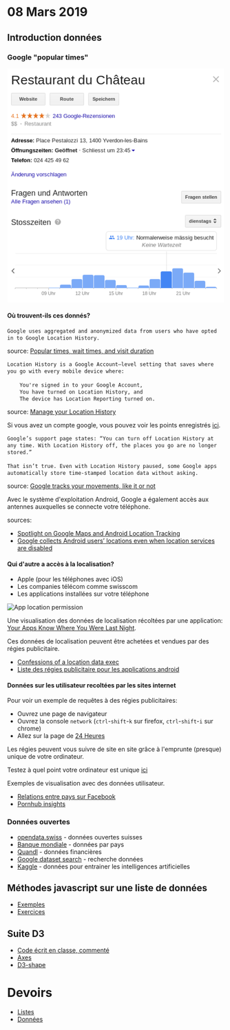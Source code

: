 # 08 Mars 2019

## Introduction données

### Google "popular times"

![Popular times](https://github.com/idris-maps/heig-datavis-2019/blob/master/20190308-intro-data/img/popular_times.png)

#### Où trouvent-ils ces donnés?

```
Google uses aggregated and anonymized data from users who have opted in to Google Location History.
```

source: [Popular times, wait times, and visit duration](https://support.google.com/business/answer/6263531?hl=en)

```
Location History is a Google Account–level setting that saves where you go with every mobile device where:

    You're signed in to your Google Account,
    You have turned on Location History, and
    The device has Location Reporting turned on.
```

source: [Manage your Location History](https://support.google.com/accounts/answer/3118687?hl=en)

Si vous avez un compte google, vous pouvez voir les points enregistrés [ici](https://www.google.com/maps/timeline).

```
Google’s support page states: “You can turn off Location History at any time. With Location History off, the places you go are no longer stored.”

That isn’t true. Even with Location History paused, some Google apps automatically store time-stamped location data without asking.
```

source: [Google tracks your movements, like it or not](https://apnews.com/828aefab64d4411bac257a07c1af0ecb)

Avec le système d'exploitation Android, Google a également accès aux antennes auxquelles se connecte votre téléphone.

sources:

* [Spotlight on Google Maps and Android Location Tracking](https://rise.cs.berkeley.edu/blog/the-right-to-not-be-tracked-a-spotlight-on-google-maps-and-android-location-tracking/)
* [Google collects Android users’ locations even when location services are disabled](https://qz.com/1131515/google-collects-android-users-locations-even-when-location-services-are-disabled/)

#### Qui d'autre a accès à la localisation?

* Apple (pour les téléphones avec iOS)
* Les companies télécom comme swisscom
* Les applications installées sur votre téléphone

![App location permission](https://github.com/idris-maps/heig-datavis-2019/blob/master/20190308-intro-data/img/permission.jpg)

Une visualisation des données de localisation récoltées par une application: [Your Apps Know Where You Were Last Night](https://www.nytimes.com/interactive/2018/12/10/business/location-data-privacy-apps.html).

Ces données de localisation peuvent être achetées et vendues par des régies publicitaire.

* [Confessions of a location data exec](https://digiday.com/marketing/confessions-location-data-exec/)
* [Liste des régies publicitaire pour les applications android](https://www.appbrain.com/stats/libraries/ad-networks)

#### Données sur les utilisateur recoltées par les sites internet

Pour voir un exemple de requêtes à des régies publicitaires:

* Ouvrez une page de navigateur
* Ouvrez la console `network` (`ctrl`-`shift`-`k` sur firefox, `ctrl`-`shift`-`i` sur chrome)
* Allez sur la page de [24 Heures](https://www.24heures.ch/)

Les régies peuvent vous suivre de site en site grâce à l'emprunte (presque) unique de votre ordinateur.

Testez à quel point votre ordinateur est unique [ici](https://panopticlick.eff.org/)

Exemples de visualisation avec des données utilisateur.

* [Relations entre pays sur Facebook](https://stamen.com/work/facebook-mapping-the-worlds-friendships/)
* [Pornhub insights](https://www.pornhub.com/insights/2018-year-in-review)


### Données ouvertes

* [opendata.swiss](https://opendata.swiss/fr/) - données ouvertes suisses
* [Banque mondiale](https://datacatalog.worldbank.org/) - données par pays
* [Quandl](https://www.quandl.com/search) - données financières
* [Google dataset search](https://toolbox.google.com/datasetsearch) - recherche données
* [Kaggle](https://www.kaggle.com/datasets) - données pour entrainer les intelligences artificielles

## Méthodes javascript sur une liste de données

* [Exemples](https://observablehq.com/@idris-maps/methodes-sur-une-liste-array)
* [Exercices](https://github.com/idris-maps/heig-datavis-2019/blob/master/20190308-intro-data/exercice_listes)

## Suite D3

* [Code écrit en classe, commenté](https://github.com/idris-maps/heig-datavis-2019/blob/master/20190308-intro-data/axes.html)
* [Axes](https://observablehq.com/@idris-maps/d3-definir-les-axes)
* [D3-shape](https://observablehq.com/@idris-maps/d3-shape)

# Devoirs

* [Listes](https://github.com/idris-maps/heig-datavis-2019/tree/master/20190308-intro-data/exercice_listes_2)
* [Données](https://github.com/idris-maps/heig-datavis-2019/tree/master/20190308-intro-data/exercice_donnees)